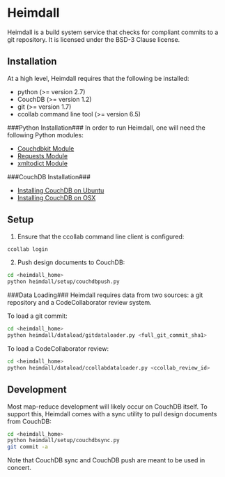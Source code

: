 Heimdall
=========

Heimdall is a build system service that checks for compliant commits to a git repository. It is licensed under the BSD-3 Clause license.

Installation
------------

At a high level, Heimdall requires that the following be installed:
* python (>= version 2.7)
* CouchDB (>= version 1.2)
* git (>= version 1.7)
* ccollab command line tool (>= version 6.5)

###Python Installation###
In order to run Heimdall, one will need the following Python modules:
* [Couchdbkit Module]
* [Requests Module]
* [xmltodict Module]

###CouchDB Installation###
* [Installing CouchDB on Ubuntu]
* [Installing CouchDB on OSX]

Setup
-----

1. Ensure that the ccollab command line client is configured:
```sh
ccollab login
```
2. Push design documents to CouchDB:
```sh
cd <heimdall_home>
python heimdall/setup/couchdbpush.py
```

###Data Loading###
Heimdall requires data from two sources: a git repository and a CodeCollaborator review system.

To load a git commit:
```sh
cd <heimdall_home>
python heimdall/dataload/gitdataloader.py <full_git_commit_sha1>
```

To load a CodeCollaborator review:
```sh
cd <heimdall_home>
python heimdall/dataload/ccollabdataloader.py <ccollab_review_id>
```

Development
-----------

Most map-reduce development will likely occur on CouchDB itself. To support this, Heimdall comes with a sync utility to pull design documents from CouchDB:
```sh
cd <heimdall_home>
python heimdall/setup/couchdbsync.py
git commit -a
```
Note that CouchDB sync and CouchDB push are meant to be used in concert.

[Couchdbkit Module]:http://couchdbkit.org/download.html
[Requests Module]:http://docs.python-requests.org/en/latest/user/install/
[xmltodict Module]:https://github.com/martinblech/xmltodict
[Installing CouchDB on Ubuntu]:https://wiki.apache.org/couchdb/Installing_on_Ubuntu
[Installing CouchDB on OSX]:https://wiki.apache.org/couchdb/Installing_on_OSX


